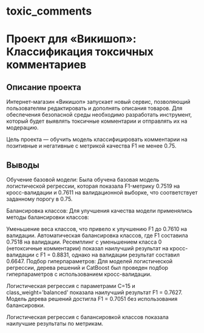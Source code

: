 # toxic_comments
# Проект для «Викишоп»: Классификация токсичных комментариев
## Описание проекта
Интернет-магазин «Викишоп» запускает новый сервис, позволяющий пользователям редактировать и дополнять описания товаров. Для обеспечения безопасной среды необходимо разработать инструмент, который будет выявлять токсичные комментарии и отправлять их на модерацию. 

Цель проекта — обучить модель классифицировать комментарии на позитивные и негативные с метрикой качества F1 не менее 0.75.

## Выводы

Обучение базовой модели: Была обучена базовая модель логистической регрессии, которая показала F1-метрику 0.7519 на кросс-валидации и 0.7611 на валидационной выборке, что соответствует заданному порогу в 0.75.

Балансировка классов: Для улучшения качества модели применялись методы балансировки классов:

Уменьшение веса классов, что привело к улучшению F1 до 0.7610 на валидации.
Автоматическая балансировка классов, где F1 составила 0.7518 на валидации.
Ресемплинг с уменьшением класса 0 (нетоксичные комментарии) показал наилучший результат на кросс-валидации с F1 = 0.8831, однако на валидации результат составил 0.6647.
Подбор гиперпараметров: Для моделей логистической регрессии, дерева решений и CatBoost был проведен подбор гиперпараметров с использованием кросс-валидации.

Логистическая регрессия с параметрами C=15 и class_weight='balanced' показала наилучший результат F1 = 0.7627.
Модель дерева решений достигла F1 = 0.7051 без использования балансировки. 

Логистическая регрессия с балансировкой классов показала наилучшие результаты по метрикам.
